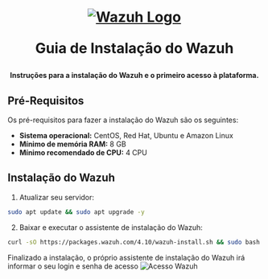 <h1 align="center">

[![Wazuh Logo](https://github.com/user-attachments/assets/119abd64-9d52-4170-b976-6037f76f6097)](https://wazuh.com)

Guia de Instalação do Wazuh

</h1>

<h4 align="center">

Instruções para a instalação do Wazuh e o primeiro acesso à plataforma.

</h4>

## Pré-Requisitos

Os pré-requisitos para fazer a instalação do Wazuh são os seguintes:

- **Sistema operacional:** CentOS, Red Hat, Ubuntu e Amazon Linux
- **Mínimo de memória RAM:** 8 GB
- **Mínimo recomendado de CPU:** 4 CPU

## Instalação do Wazuh

1. Atualizar seu servidor:
```bash
sudo apt update && sudo apt upgrade -y
```

2. Baixar e executar o assistente de instalação do Wazuh:
```bash
curl -sO https://packages.wazuh.com/4.10/wazuh-install.sh && sudo bash ./wazuh-install.sh -a
```

Finalizado a instalação, o próprio assistente de instalação do Wazuh irá informar o seu login e senha de acesso
![Acesso Wazuh](https://github.com/user-attachments/assets/f97a4b13-0ef6-4945-9eaa-a8e0452bb383)



